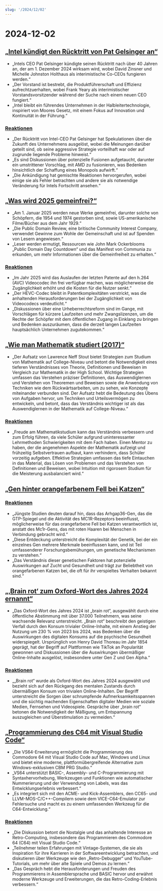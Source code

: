 ```yaml
---
slug: '/2024/12/02'
---
```


# 2024-12-02

## [„Intel kündigt den Rücktritt von Pat Gelsinger an“](https://www.intel.com/content/www/us/en/newsroom/news/intel-ceo-news-dec-2024.html)

- „Intels CEO Pat Gelsinger kündigte seinen Rücktritt nach über 40 Jahren an, der am 1. Dezember 2024 wirksam wird, wobei David Zinsner und Michelle Johnston Holthaus als interimistische Co-CEOs fungieren werden.“
- „Der Vorstand ist bestrebt, die Produktführerschaft und Effizienz aufrechtzuerhalten, wobei Frank Yeary als interimistischer Vorstandsvorsitzender während der Suche nach einem neuen CEO fungiert.“
- „Intel bleibt ein führendes Unternehmen in der Halbleitertechnologie, inspiriert von Moores Gesetz, mit einem Fokus auf Innovation und Kontinuität in der Führung.“

### [Reaktionen](https://news.ycombinator.com/item?id=42296067)

- „Der Rücktritt von Intel-CEO Pat Gelsinger hat Spekulationen über die Zukunft des Unternehmens ausgelöst, wobei die Meinungen darüber geteilt sind, ob seine aggressive Strategie vorteilhaft war oder auf zugrunde liegende Probleme hinweist.“
- „Es sind Diskussionen über potenzielle Fusionen aufgetaucht, darunter ein umstrittener Vorschlag, mit AMD zu fusionieren, was Bedenken hinsichtlich der Schaffung eines Monopols aufwirft.“
- „Die Ankündigung hat gemischte Reaktionen hervorgerufen, wobei einige sie als Fehler betrachten und andere sie als notwendige Veränderung für Intels Fortschritt ansehen.“

## [„Was wird 2025 gemeinfrei?“](https://publicdomainreview.org/features/entering-the-public-domain/2025/)

- „Am 1. Januar 2025 werden neue Werke gemeinfrei, darunter solche von Schöpfern, die 1954 und 1974 gestorben sind, sowie US-amerikanische Filme/Bücher aus dem Jahr 1929.“
- „Die Public Domain Review, eine britische Community Interest Company, verwendet Gewinne zum Wohle der Gemeinschaft und ist auf Spenden von Lesern angewiesen.“
- „Leser werden ermutigt, Ressourcen wie John Mark Ockerblooms „Public Domain Day Countdown“ und das Manifest von Communia zu erkunden, um mehr Informationen über die Gemeinfreiheit zu erhalten.“

### [Reaktionen](https://news.ycombinator.com/item?id=42290448)

- „Im Jahr 2025 wird das Auslaufen der letzten Patente auf den h.264 (AVC) Videocodec ihn frei verfügbar machen, was möglicherweise die Zugänglichkeit erhöht und die Kosten für die Nutzer senkt.“
- „Der HEVC-Codec bleibt in Patentkomplexitäten verstrickt, was die anhaltenden Herausforderungen bei der Zugänglichkeit von Videocodecs verdeutlicht.“
- „Diskussionen über eine Urheberrechtsreform sind im Gange, mit Vorschlägen für kürzere Laufzeiten und mehr Zwangslizenzen, um die Rechte der Schöpfer mit dem öffentlichen Zugang in Einklang zu bringen und Bedenken auszuräumen, dass die derzeit langen Laufzeiten hauptsächlich Unternehmen zugutekommen.“

## [„Wie man Mathematik studiert (2017)“](https://www.math.uh.edu/~dblecher/pf2.html)

- „Der Aufsatz von Lawrence Neff Stout bietet Strategien zum Studium von Mathematik auf College-Niveau und betont die Notwendigkeit eines tieferen Verständnisses von Theorie, Definitionen und Beweisen im Vergleich zur Mathematik in der High School. Wichtige Strategien umfassen das Verstehen präziser Definitionen, das Auswendiglernen und Verstehen von Theoremen und Beweisen sowie die Anwendung von Techniken wie dem Rückwärtsarbeiten, um zu sehen, wie Konzepte miteinander verbunden sind. Der Aufsatz hebt die Bedeutung des Übens von Aufgaben hervor, um Techniken und Urteilsvermögen zu entwickeln, und betont, dass das Verständnis wichtiger ist als das Auswendiglernen in der Mathematik auf College-Niveau.“

### [Reaktionen](https://news.ycombinator.com/item?id=42290996)

- „Freude am Mathematikstudium kann das Verständnis verbessern und zum Erfolg führen, da viele Schüler aufgrund uninteressanter Lehrmethoden Schwierigkeiten mit dem Fach haben. Einen Mentor zu haben, der die angenehmen Aspekte der Mathematik aufzeigt und frühzeitig Selbstvertrauen aufbaut, kann verhindern, dass Schüler vorzeitig aufgeben. Effektive Strategien umfassen das tiefe Eintauchen in das Material, das Lösen von Problemen und das Verstehen von Definitionen und Beweisen, wobei Intuition mit rigorosem Studium für die Meisterung ausbalanciert wird.“

## [„Gen hinter orangefarbenem Fell bei Katzen“](https://www.science.org/content/article/gene-behind-orange-fur-cats-found-last)

### [Reaktionen](https://news.ycombinator.com/item?id=42291386)

- „Jüngste Studien deuten darauf hin, dass das Arhgap36-Gen, das die GTP-Spiegel und die Aktivität des MC1R-Rezeptors beeinflusst, möglicherweise für das orangefarbene Fell bei Katzen verantwortlich ist, anstatt des Mc1r-Gens, das mit roten Haaren bei Menschen in Verbindung gebracht wird.“
- „Diese Entdeckung unterstreicht die Komplexität der Genetik, bei der ein einzelnes Gen mehrere Merkmale beeinflussen kann, und ist Teil umfassenderer Forschungsbemühungen, um genetische Mechanismen zu verstehen.“
- „Das Verständnis dieser genetischen Faktoren hat potenzielle Auswirkungen auf Zucht und Gesundheit und trägt zur Beliebtheit von orangefarbenen Katzen bei, die oft für ihr verspieltes Verhalten bekannt sind.“

## [„‚Brain rot‘ zum Oxford-Wort des Jahres 2024 ernannt“](https://corp.oup.com/news/brain-rot-named-oxford-word-of-the-year-2024/)

- „Das Oxford-Wort des Jahres 2024 ist „brain rot“, ausgewählt durch eine öffentliche Abstimmung mit über 37.000 Teilnehmern, was seine wachsende Relevanz unterstreicht. „Brain rot“ beschreibt den geistigen Verfall durch den Konsum trivialer Online-Inhalte, mit einem Anstieg der Nutzung um 230 % von 2023 bis 2024, was Bedenken über die Auswirkungen des digitalen Konsums auf die psychische Gesundheit widerspiegelt. Ursprünglich von Henry David Thoreau im Jahr 1854 geprägt, hat der Begriff auf Plattformen wie TikTok an Popularität gewonnen und Diskussionen über die Auswirkungen übermäßiger Online-Inhalte ausgelöst, insbesondere unter Gen Z und Gen Alpha.“

### [Reaktionen](https://news.ycombinator.com/item?id=42292294)

- „„Brain rot“ wurde als Oxford-Wort des Jahres 2024 ausgewählt und bezieht sich auf den Rückgang des mentalen Zustands durch übermäßigen Konsum von trivialen Online-Inhalten. Der Begriff unterstreicht die Sorgen über schrumpfende Aufmerksamkeitsspannen und die süchtig machenden Eigenschaften digitaler Medien wie soziale Medien, Fernsehen und Videospiele. Gespräche über „brain rot“ betonen die Notwendigkeit der Mäßigung, um Entspannung auszugleichen und Überstimulation zu vermeiden.“

## [„Programmierung des C64 mit Visual Studio Code“](https://retrogamecoders.com/c64-visual-studio-code/)

- „Die VS64-Erweiterung ermöglicht die Programmierung des Commodore 64 mit Visual Studio Code auf Mac, Windows und Linux und bietet eine moderne, plattformübergreifende Alternative zum Windows-exklusiven CBM PRG Studio.“
- „VS64 unterstützt BASIC-, Assembly- und C-Programmierung mit Syntaxhervorhebung, Werkzeugen und Funktionen wie automatischer Nummerierung und der Verwendung von Labels, was das Entwicklungserlebnis verbessert.“
- „Es integriert sich mit den ACME- und Kick-Assemblers, den CC65- und LLVM-MOS-C/C++-Compilern sowie dem VICE-C64-Emulator zur Fehlersuche und macht es zu einem umfassenden Werkzeug für die C64-Entwicklung.“

### [Reaktionen](https://news.ycombinator.com/item?id=42290861)

- „Die Diskussion betont die Nostalgie und das anhaltende Interesse an Retro-Computing, insbesondere das Programmieren des Commodore 64 (C64) mit Visual Studio Code.“
- „Teilnehmer teilen Erfahrungen mit Vintage-Systemen, die sie als Inspiration für ihre Karrieren in der Softwareentwicklung betrachten, und diskutieren über Werkzeuge wie den „Retro-Debugger“ und YouTube-Tutorials, um mehr über alte Spiele und Demos zu lernen.“
- „Das Gespräch hebt die Herausforderungen und Freuden des Programmierens in Assemblersprache und BASIC hervor und erwähnt moderne Werkzeuge und Erweiterungen, die das Retro-Coding-Erlebnis verbessern.“

<head>
  <meta property="og:title" content="„Intel kündigt den Rücktritt von Pat Gelsinger an“" />
  <meta property="og:type" content="website" />
  <meta property="og:image" content="https://og.cho.sh/api/og/?title=%E2%80%9EIntel%20k%C3%BCndigt%20den%20R%C3%BCcktritt%20von%20Pat%20Gelsinger%20an%E2%80%9C&subheading=Montag%2C%202.%20Dezember%202024%3A%20Hacker%20News%20Zusammenfassung" />
</head>
